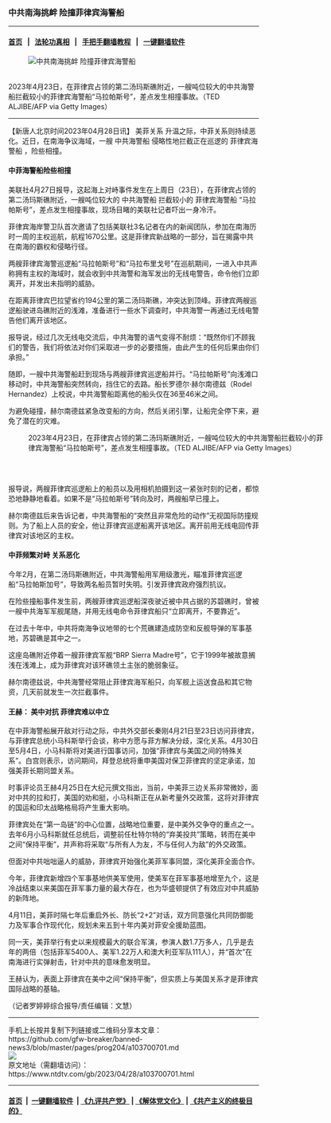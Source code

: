 ### 中共南海挑衅 险撞菲律宾海警船
------------------------

#### [首页](https://github.com/gfw-breaker/banned-news3/blob/master/README.md) &nbsp;&nbsp;|&nbsp;&nbsp; [法轮功真相](https://github.com/begood0513/basic/blob/master/README.md)  &nbsp;&nbsp;|&nbsp;&nbsp; [手把手翻墙教程](https://github.com/gfw-breaker/guides/wiki)  &nbsp;&nbsp;|&nbsp;&nbsp; [一键翻墙软件](https://github.com/gfw-breaker/nogfw/blob/master/README.md)  



<div><div class="featured_image">
 <figure>
  <img alt="中共南海挑衅 险撞菲律宾海警船" src="https://i.ntdtv.com/assets/uploads/2023/04/id103700719-GettyImages-1252225767-800x450.jpg"/>
 </figure><br/>
 <span class="caption">
  2023年4月23日，在菲律宾占领的第二汤玛斯礁附近，一艘吨位较大的中共海警船拦截较小的菲律宾海警船“马拉帕斯号”，差点发生相撞事故。（TED ALJIBE/AFP via Getty Images）
 </span>
</div>
</div><hr/>


<div><div class="post_content" itemprop="articleBody">
 <p>
  【新唐人北京时间2023年04月28日讯】
  <ok href="https://www.ntdtv.com/gb/美菲关系.htm">
   美菲关系
  </ok>
  升温之际，中菲关系则持续恶化。近日，在南海争议海域，一艘
  <ok href="https://www.ntdtv.com/gb/中共海警船.htm">
   中共海警船
  </ok>
  侵略性地拦截正在巡逻的
  <ok href="https://www.ntdtv.com/gb/菲律宾海警船.htm">
   菲律宾海警船
  </ok>
  ，险些相撞。
 </p>
 <h4>
  中菲海警船险些相撞
 </h4>
 <p>
  美联社4月27日报导，这起海上对峙事件发生在上周日（23日），在菲律宾占领的第二汤玛斯礁附近，一艘吨位较大的
  <ok href="https://www.ntdtv.com/gb/中共海警船.htm">
   中共海警船
  </ok>
  拦截较小的
  <ok href="https://www.ntdtv.com/gb/菲律宾海警船.htm">
   菲律宾海警船
  </ok>
  “马拉帕斯号”，差点发生相撞事故，现场目睹的美联社记者吓出一身冷汗。
 </p>
 <p>
  菲律宾海岸警卫队首次邀请了包括美联社3名记者在内的新闻团队，参加在南海历时一周的主权巡航，航程1670公里。这是菲律宾新战略的一部分，旨在揭露中共在南海的霸权和侵略行径。
 </p>
 <p>
  两艘菲律宾海警巡逻船“马拉帕斯号”和“马拉布里戈号”在巡航期间，一进入中共声称拥有主权的海域时，就会收到中共海警和海军发出的无线电警告，命令他们立即离开，并发出未指明的威胁。
 </p>
 <p>
  在距离菲律宾巴拉望省约194公里的第二汤玛斯礁，冲突达到顶峰。菲律宾两艘巡逻船驶进岛礁附近的浅滩，准备进行一些水下调查时，中共海警一再通过无线电警告他们离开该地区。
 </p>
 <p>
  报导说，经过几次无线电交流后，中共海警的语气变得不耐烦：“既然你们不顾我们的警告，我们将依法对你们采取进一步的必要措施，由此产生的任何后果由你们承担。”
 </p>
 <p>
  随即，一艘中共海警船赶到现场与两艘菲律宾巡逻船并行。“马拉帕斯号”向浅滩口移动时，中共海警船突然转向，挡住它的去路。船长罗德尔‧赫尔南德兹（Rodel Hernandez）上校说，中共海警船距离他的船头仅在36至46米之间。
 </p>
 <p>
  为避免碰撞，赫尔南德兹紧急改变船的方向，然后关闭引擎，让船完全停下来，避免了潜在的灾难。
 </p>
 <figure class="wp-caption alignnone" id="attachment_103700722" style="width: 594px">
  <img alt="" class="size-full wp-image-103700722" src="https://i.ntdtv.com/assets/uploads/2023/04/id103700722-gettyimages-1252225325-594x594.jpg">
   <br/><figcaption class="wp-caption-text">
    2023年4月23日，在菲律宾占领的第二汤玛斯礁附近，一艘吨位较大的中共海警船拦截较小的菲律宾海警船“马拉帕斯号”，差点发生相撞事故。（TED ALJIBE/AFP via Getty Images）
   </figcaption><br/>
  </img>
 </figure><br/>
 <p>
  报导说，两艘菲律宾巡逻船上的船员以及用相机拍摄到这一紧张时刻的记者，都惊恐地静静地看着。如果不是“马拉帕斯号”转向及时，两艘船早已撞上。
 </p>
 <p>
  赫尔南德兹后来告诉记者，中共海警船的“突然且非常危险的动作”无视国际防撞规则。为了船上人员的安全，他让菲律宾巡逻船离开该地区。离开前用无线电回传菲律宾对该地区的主权。
 </p>
 <h4>
  <ok href="https://www.ntdtv.com/gb/中菲频繁对峙.htm">
   中菲频繁对峙
  </ok>
  关系恶化
 </h4>
 <p>
  今年2月，在第二汤玛斯礁附近，中共海警船用军用级激光，瞄准菲律宾巡逻船“马拉帕斯加号”，导致两名船员暂时失明。引发菲律宾政府强烈抗议。
 </p>
 <p>
  在险些撞船事件发生前，两艘菲律宾巡逻船深夜驶近被中共占据的苏碧礁时，曾被一艘中共海军军舰尾随，并用无线电命令菲律宾船只“立即离开，不要靠近”。
 </p>
 <p>
  在过去十年中，中共将南海争议地带的七个荒礁建造成防空和反舰导弹的军事基地，苏碧礁是其中之一。
 </p>
 <p>
  这座岛礁附近停着一艘菲律宾军舰“BRP Sierra Madre号”，它于1999年被故意搁浅在浅滩上，成为菲律宾对该环礁领土主张的脆弱象征。
 </p>
 <p>
  赫尔南德兹说，中共海警经常阻止菲律宾海军船只，向军舰上运送食品和其它物资，几天前就发生一次拦截事件。
 </p>
 <h4>
  王赫：
  <ok href="https://www.ntdtv.com/gb/美中对抗.htm">
   美中对抗
  </ok>
  菲律宾难以中立
 </h4>
 <p>
  在中菲海警船展开敌对行动之际，中共外交部长秦刚4月21日至23日访问菲律宾，与菲律宾总统小马科斯举行会谈，称中方愿与菲方解决分歧，深化关系。4月30日至5月4日，小马科斯将对美进行国事访问，加强“菲律宾与美国之间的特殊关系”。白宫则表示，访问期间，拜登总统将重申美国对保卫菲律宾的坚定承诺，加强美菲长期同盟关系。
 </p>
 <p>
  时事评论员王赫4月25日在大纪元撰文指出，当前，中美菲三边关系非常微妙，面对中共的拉和打，美国的劝和挺，小马科斯正在从新考量外交政策，这将对菲律宾的国运和印太战略格局将产生重大影响。
 </p>
 <p>
  菲律宾处在“第一岛链”的中心位置，战略地位重要，是中美外交争夺的重点之一。去年6月小马科斯就任总统后，调整前任杜特尔特的“弃美投共”策略，转而在美中之间“保持平衡”，并声称将采取“与所有人为友，不与任何人为敌”的外交政策。
 </p>
 <p>
  但面对中共咄咄逼人的威胁，菲律宾开始强化美菲军事同盟，深化美菲全面合作。
 </p>
 <p>
  今年，菲律宾新增四个军事基地供美军使用，使美军在菲军事基地增至九个，这是冷战结束以来美国在菲军事力量的最大存在，也为华盛顿提供了有效应对中共威胁的新阵地。
 </p>
 <p>
  4月11日，美菲时隔七年后重启外长、防长“2+2”对话，双方同意强化共同防御能力及军事合作现代化，规划未来五到十年内美对菲安全援助蓝图。
 </p>
 <p>
  同一天，美菲举行有史以来规模最大的联合军演，参演人数1.7万多人，几乎是去年的两倍（包括菲军5400人、美军1.22万人和澳大利亚军队111人），并“首次”在南海进行实弹射击，针对中共的意味愈发明显。
 </p>
 <p>
  王赫认为，表面上菲律宾在美中之间“保持平衡”，但实质上与美国关系才是菲律宾国际战略的基轴。
 </p>
 <p>
  （记者罗婷婷综合报导/责任编辑：文慧）
 </p>
 <div class="single_ad">
 </div>
</div>
</div>
<hr/>
手机上长按并复制下列链接或二维码分享本文章：<br/>
https://github.com/gfw-breaker/banned-news3/blob/master/pages/prog204/a103700701.md <br/>
<a href='https://github.com/gfw-breaker/banned-news3/blob/master/pages/prog204/a103700701.md'><img src='https://github.com/gfw-breaker/banned-news3/blob/master/pages/prog204/a103700701.md.png'/></a> <br/>
原文地址（需翻墙访问）：https://www.ntdtv.com/gb/2023/04/28/a103700701.html


------------------------
#### [首页](https://github.com/gfw-breaker/banned-news3/blob/master/README.md) &nbsp;|&nbsp; [一键翻墙软件](https://github.com/gfw-breaker/nogfw/blob/master/README.md) &nbsp;| [《九评共产党》](https://github.com/gfw-breaker/9ping.md/blob/master/README.md#九评之一评共产党是什么) | [《解体党文化》](https://github.com/gfw-breaker/jtdwh.md/blob/master/README.md) | [《共产主义的终极目的》](https://github.com/gfw-breaker/gczydzjmd.md/blob/master/README.md)


<img src='http://gfw-breaker.win/banned-news3/pages/prog204/a103700701.md' width='0px' height='0px'/>